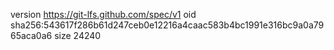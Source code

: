 version https://git-lfs.github.com/spec/v1
oid sha256:543617f286b61d247ceb0e12216a4caac583b4bc1991e316bc9a0a7965aca0a6
size 24240
